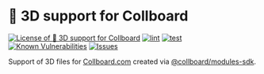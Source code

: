 # 🧱 3D support for Collboard

<!--Badges-->
<!--⚠️WARNING: This section was generated by https://github.com/hejny/batch-project-editor/blob/main/src/workflows/800-badges/badges.ts so every manual change will be overwritten.-->


[![License of 🧱 3D support for Collboard](https://img.shields.io/github/license/hejny/3d-support.svg?style=flat)](https://github.com/hejny/3d-support/blob/main/LICENSE)
[![lint](https://github.com/hejny/3d-support/actions/workflows/lint.yml/badge.svg)](https://github.com/hejny/3d-support/actions/workflows/lint.yml)
[![test](https://github.com/hejny/3d-support/actions/workflows/test.yml/badge.svg)](https://github.com/hejny/3d-support/actions/workflows/test.yml)
[![Known Vulnerabilities](https://snyk.io/test/github/hejny/3d-support/badge.svg)](https://snyk.io/test/github/hejny/3d-support)
[![Issues](https://img.shields.io/github/issues/hejny/3d-support.svg?style=flat)](https://github.com/hejny/3d-support/issues)

<!--/Badges-->

Support of 3D files for [Collboard.com](https://collboard.com/) created via [@collboard/modules-sdk](https://www.npmjs.com/package/@collboard/modules-sdk).
